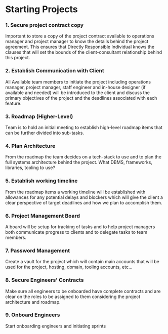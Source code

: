 # Starting Projects

### 1. Secure project contract copy
Important to store a copy of the project contract available to operations manager and project manager to know the details behind the project agreement. This ensures that Directly Responsible Individual knows the clauses that will set the bounds of the client-consultant relationship behind this project.
### 2. Establish Communication with Client
All Available team members to initiate the project including operations manager, project manager, staff engineer and in-house designer (if available and needed) will be introduced to the client and discuss the primary objectives of the project and the deadlines associated with each feature.
### 3. Roadmap (Higher-Level)
Team is to hold an initial meeting to establish high-level roadmap items that can be further divided into sub-tasks.
### 4. Plan Architecture
From the roadmap the team decides on a tech-stack to use and to plan the full systems architecture behind the project. What DBMS, frameworks, libraries, tooling to use?
### 5. Establish working timeline
From the roadmap items a working timeline will be established with allowances for any potential delays and blockers which will give the client a clear perspective of target deadlines and how we plan to accomplish them.
### 6. Project Management Board
A board will be setup for tracking of tasks and to help project managers both communicate progress to clients and to delegate tasks to team members.
### 7. Password Management
Create a vault for the project which will contain main accounts that will be used for the project, hosting, domain, tooling accounts, etc...
### 8. Secure Engineers' Contracts
Make sure all engineers to be onboarded have complete contracts and are clear on the roles to be assigned to them considering the project architecture and roadmap.
### 9. Onboard Engineers
Start onboarding engineers and initiating sprints
